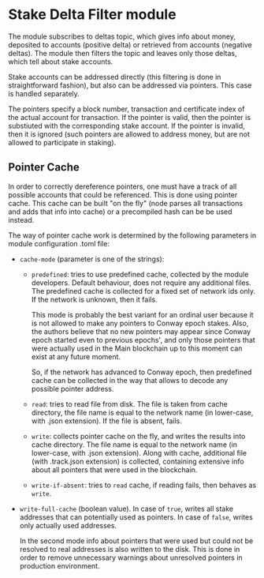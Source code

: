 Stake Delta Filter module
=========================

The module subscribes to deltas topic, which gives info about money, 
deposited to accounts (positive delta) or retrieved from accounts (negative
deltas). The module then filters the topic and leaves only those deltas, 
which tell about stake accounts.

Stake accounts can be addressed directly (this filtering is done in
straightforward fashion), but also can be addressed via pointers.
This case is handled separately.

The pointers specify a block number, transaction and certificate index of 
the actual account for transaction. If the pointer is valid, then the pointer 
is substiuted with the corresponding stake account. If the pointer is invalid, 
then it is ignored (such pointers are allowed to address money, but are not 
allowed to participate in staking).

Pointer Cache
-------------

In order to correctly dereference pointers, one must have a track of all
possible accounts that could be referenced. This is done using pointer cache. 
This cache can be built "on the fly" (node parses all transactions and adds
that info into cache) or a precompiled hash can be be used instead.

The way of pointer cache work is determined by the following parameters in module
configuration .toml file:

* `cache-mode` (parameter is one of the strings):
  - `predefined`: tries to use predefined cache, collected by the module developers.
     Default behaviour, does not require any additional files. The predefined cache is collected for
     a fixed set of network ids only. If the network is unknown, then it fails.

     This mode is probably the best variant for an ordinal user because it is not allowed to make any
     pointers to Conway epoch stakes. Also, the authors believe that no new pointers may appear since 
     Conway epoch started even to previous epochs', and only those pointers that were actually used 
     in the Main blockchain up to this moment can exist at any future moment.

     So, if the network has advanced to Conway epoch, then predefined cache can be collected
     in the way that allows to decode any possible pointer address.

  - `read`: tries to read file from disk. The file is taken from cache directory, 
     the file name is equal to the network name (in lower-case, with .json extension). If the file is absent, fails.

  - `write`: collects pointer cache on the fly, and writes the results into cache directory.
     The file name is equal to the network name (in lower-case, with .json extension).
     Along with cache, additional file (with .track.json extension) is collected,
     containing extensive info about all pointers that were used in the blockchain.

  - `write-if-absent`: tries to `read` cache, if reading fails, then behaves as `write`.

* `write-full-cache` (boolean value). In case of `true`, writes all stake addresses
    that can potentially used as pointers. In case of `false`, writes only actually used 
    addresses. 

    In the second mode info about pointers that were used but could not be
    resolved to real addresses is also written to the disk. This is done in order to remove unnecessary
    warnings about unresolved pointers in production environment.
